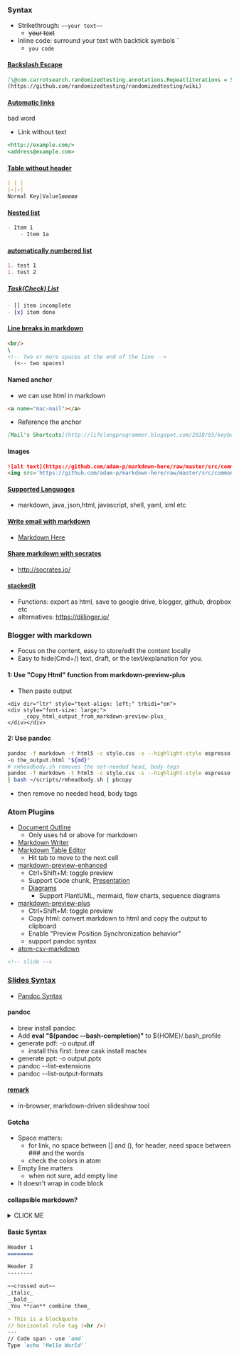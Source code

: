 <!-- http://lifelongprogrammer.blogspot.com/2018/05/markdown-tips.html -->
### Syntax
- Strikethrough: `~~your text~~`
  - ~~your text~~
- Inline code: surround your text with backtick symbols **\`**
  - `you code`

#### [Backslash Escape](https://golem.ph.utexas.edu/~distler/maruku/markdown_syntax.html#autoescape)
```markdown
[\@com.carrotsearch.randomizedtesting.annotations.Repeat(iterations = 5)]
(https://github.com/randomizedtesting/randomizedtesting/wiki)
```

#### [Automatic links](https://daringfireball.net/projects/markdown/syntax#autolink)
bad word
- Link without text
```markdown
<http://example.com/>
<address@example.com>
```

#### [Table without header](https://stackoverflow.com/questions/17536216/create-table-without-header-in-markdown/39322697)
```markdown
| | |
|-|-|
Normal Key|Value1øøøøø
```

#### [Nested list](https://stackoverflow.com/questions/37575916/how-to-markdown-nested-list-items-in-bitbucket)
```markdown
- Item 1
    - Item 1a
```

#### [automatically numbered list](https://stackoverflow.com/questions/12145232/create-an-automatically-numbered-list)
```markdown
1. test 1
1. test 2
```

##### [Task(Check) List](https://blog.github.com/2014-04-28-task-lists-in-all-markdown-documents/)
```markdown
- [] item incomplete
- [x] item done
```

#### [Line breaks in markdown]()
```markdown
<br/>
\
<!-- Two or more spaces at the end of the line -->
  (<-- two spaces)
```

#### Named anchor
- we can use html in markdown
```html
<a name="mac-mail"></a>
```
- Reference the anchor
```markdown
[Mail's Shortcuts](http://lifelongprogrammer.blogspot.com/2018/05/keyboard-shortcuts-for-developers.html#mac-mail)
```

#### Images
```markdown
![alt text](https://github.com/adam-p/markdown-here/raw/master/src/common/images/icon48.png "Logo Title Text 1")
<img src='https://github.com/adam-p/markdown-here/raw/master/src/common/images/icon48.png' alt='alt text' />
```

#### [Supported Languages](http://www.rubycoloredglasses.com/2013/04/languages-supported-by-github-flavored-markdown/)
- markdown, java, json,html, javascript, shell, yaml, xml etc

#### [Write email with markdown](https://markdown-here.com/)
- [Markdown Here](https://chrome.google.com/webstore/detail/markdown-here/elifhakcjgalahccnjkneoccemfahfoa/related)

#### [Share markdown with socrates](http://socrates.io/)
- <http://socrates.io/>

#### [stackedit](https://stackedit.io/app#)
- Functions: export as html, save to google drive, blogger, github, dropbox etc
- alternatives: <https://dillinger.io/>

### Blogger with markdown
- Focus on the content, easy to store/edit the content locally
- Easy to hide(Cmd+/) text, draft, or the text/explanation for you.

#### 1: Use "Copy Html" function from markdown-preview-plus
- Then paste output
```
<div dir="ltr" style="text-align: left;" trbidi="on">
<div style="font-size: large;">
     _copy_html_output_from_markdown-preview-plus_
</div></div>
```
#### 2: Use pandoc
```bash
pandoc -f markdown -t html5 -c style.css -s --highlight-style espresso \
-o the_output.html "${md}"
# rmheadbody.sh removes the not-needed head, body tags
pandoc -f markdown -t html5 -c style.css -s --highlight-style espresso "${md}" \
| bash ~/scripts/rmheadbody.sh | pbcopy
```
- then remove no needed head, body tags

### Atom Plugins
- [Document Outline](https://atom.io/packages/document-outline)
  - Only uses h4 or above for markdown
- [Markdown Writer](https://atom.io/packages/markdown-writer)
- [Markdown Table Editor](https://atom.io/packages/markdown-table-editor)
  - Hit tab to move to the next cell
- [markdown-preview-enhanced](https://github.com/shd101wyy/markdown-preview-enhanced)
  - Ctrl+Shift+M: toggle preview
  - Support Code chunk, [Presentation](https://shd101wyy.github.io/markdown-preview-enhanced/#/presentation)
  - [Diagrams](https://shd101wyy.github.io/markdown-preview-enhanced/#/diagrams)
    - Support PlantUML, mermaid, flow charts, sequence diagrams
- [markdown-preview-plus](https://atom.io/packages/markdown-preview-plus)
  - Ctrl+Shift+M: toggle preview
  - Copy html: convert markdown to html and copy the output to clipboard
  - Enable "Preview Position Synchronization behavior"
  - support pandoc syntax
- [atom-csv-markdown](https://atom.io/packages/atom-csv-markdown)

```markdown
<!-- slide -->
```

### [Slides Syntax](https://opensource.com/article/18/5/markdown-slide-generators)
- [Pandoc Syntax](https://pandoc.org/MANUAL.html#producing-slide-shows-with-pandoc)

#### pandoc
- brew install pandoc
- Add **eval "$(pandoc --bash-completion)"** to ${HOME}/.bash_profile
- generate pdf: -o output.df
    - install this first: brew cask install mactex
- generate ppt: -o output.pptx
- pandoc --list-extensions
- pandoc --list-output-formats

#### [remark](https://github.com/gnab/remark)
- in-browser, markdown-driven slideshow tool

#### Gotcha
- Space matters:
    - for link, no space between [] and (), for header, need space between ### and the words
    - check the colors in atom
- Empty line matters
    - when not sure, add empty line
- It doesn't wrap in code block

#### collapsible markdown?
<details><summary>CLICK ME</summary>
hidden by default
</details>

#### Basic Syntax
```markdown
Header 1
========

Header 2
--------

~~crossed out~~
_italic_
__bold__
_You **can** combine them_

> This is a blockquote
// horizontal rule tag (<hr />) 
---
// Code span - use `and`
Type `echo 'Hello World'`
```
